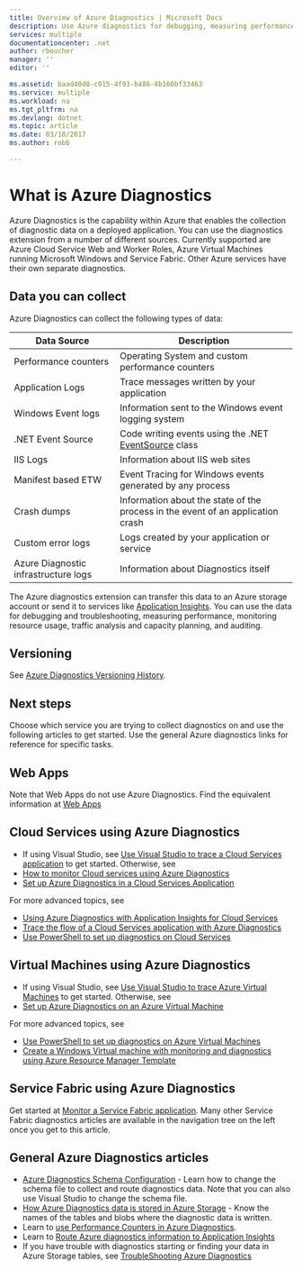 ```yaml
---
title: Overview of Azure Diagnostics | Microsoft Docs
description: Use Azure diagnostics for debugging, measuring performance, monitoring, traffic analysis in cloud services, virtual machines and service fabric
services: multiple
documentationcenter: .net
author: rboucher
manager: ''
editor: ''

ms.assetid: baad40d8-c915-4f93-b486-8b160bf33463
ms.service: multiple
ms.workload: na
ms.tgt_pltfrm: na
ms.devlang: dotnet
ms.topic: article
ms.date: 03/18/2017
ms.author: robb

---
```

# What is Azure Diagnostics
Azure Diagnostics is the capability within Azure that enables the collection of diagnostic data on a deployed application. You can use the diagnostics extension from a number of different sources. Currently supported are Azure Cloud Service Web and Worker Roles, Azure Virtual Machines running Microsoft Windows and Service Fabric. Other Azure services have their own separate diagnostics.

## Data you can collect
Azure Diagnostics can collect the following types of data:

| Data Source | Description |
| --- | --- |
| Performance counters |Operating System and custom performance counters |
| Application Logs |Trace messages written by your application |
| Windows Event logs |Information sent to the Windows event logging system |
| .NET Event Source |Code writing events using the .NET [EventSource](https://msdn.microsoft.com/library/system.diagnostics.tracing.eventsource.aspx) class |
| IIS Logs |Information about IIS web sites |
| Manifest based ETW |Event Tracing for Windows events generated by any process |
| Crash dumps |Information about the state of the process in the event of an application crash |
| Custom error logs |Logs created by your application or service |
| Azure Diagnostic infrastructure logs |Information about Diagnostics itself |

The Azure diagnostics extension can transfer this data to an Azure storage account or send it to services like [Application Insights](../application-insights/app-insights-cloudservices.md). You can use the data for debugging and troubleshooting, measuring performance, monitoring resource usage, traffic analysis and capacity planning, and auditing.

## Versioning
See [Azure Diagnostics Versioning History](azure-diagnostics-versioning-history.md).

## Next steps
Choose which service you are trying to collect diagnostics on and use the following articles to get started. Use the general Azure diagnostics links for reference for specific tasks.

## Web Apps
Note that Web Apps do not use Azure Diagnostics. Find the equivalent information at [Web Apps](../app-service/web-sites-enable-diagnostic-log.md)

## Cloud Services using Azure Diagnostics
* If using Visual Studio, see [Use Visual Studio to trace a Cloud Services application](../vs-azure-tools-debug-cloud-services-virtual-machines.md) to get started. Otherwise, see
* [How to monitor Cloud services using Azure Diagnostics](../cloud-services/cloud-services-how-to-monitor.md)
* [Set up Azure Diagnostics in a Cloud Services Application](../cloud-services/cloud-services-dotnet-diagnostics.md)

For more advanced topics, see

* [Using Azure Diagnostics with Application Insights for Cloud Services](../application-insights/app-insights-cloudservices.md)
* [Trace the flow of a Cloud Services application with Azure Diagnostics](../cloud-services/cloud-services-dotnet-diagnostics-trace-flow.md)
* [Use PowerShell to set up diagnostics on Cloud Services](../virtual-machines/windows/ps-extensions-diagnostics.md?toc=%2fazure%2fvirtual-machines%2fwindows%2ftoc.json)

## Virtual Machines using Azure Diagnostics
* If using Visual Studio, see [Use Visual Studio to trace Azure Virtual Machines](../vs-azure-tools-debug-cloud-services-virtual-machines.md) to get started. Otherwise, see
* [Set up Azure Diagnostics on an Azure Virtual Machine](../virtual-machines-dotnet-diagnostics.md)

For more advanced topics, see

* [Use PowerShell to set up diagnostics on Azure Virtual Machines](../virtual-machines/windows/ps-extensions-diagnostics.md?toc=%2fazure%2fvirtual-machines%2fwindows%2ftoc.json)
* [Create a Windows Virtual machine with monitoring and diagnostics using Azure Resource Manager Template](../virtual-machines/windows/extensions-diagnostics-template.md?toc=%2fazure%2fvirtual-machines%2fwindows%2ftoc.json)

## Service Fabric using Azure Diagnostics
Get started at [Monitor a Service Fabric application](../service-fabric/service-fabric-diagnostics-how-to-monitor-and-diagnose-services-locally.md). Many other Service Fabric diagnostics articles are available in the navigation tree on the left once you get to this article.

## General Azure Diagnostics articles
* [Azure Diagnostics Schema Configuration](https://msdn.microsoft.com/library/azure/mt634524.aspx) - Learn how to change the schema file to collect and route diagnostics data. Note that you can also use Visual Studio to change the schema file.
* [How Azure Diagnostics data is stored in Azure Storage](../cloud-services/cloud-services-dotnet-diagnostics-storage.md) - Know the names of the tables and blobs where the diagnostic data is written.
* Learn to [use Performance Counters in Azure Diagnostics](../cloud-services/cloud-services-dotnet-diagnostics-performance-counters.md).
* Learn to [Route Azure diagnostics information to Application Insights](azure-diagnostics-configure-application-insights.md)
* If you have trouble with diagnostics starting or finding your data in Azure Storage tables, see [TroubleShooting Azure Diagnostics](azure-diagnostics-troubleshooting.md)
